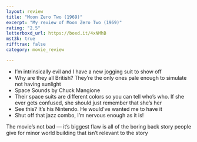 ```yaml
---
layout: review
title: "Moon Zero Two (1969)"
excerpt: "My review of Moon Zero Two (1969)"
rating: "2.5"
letterboxd_url: https://boxd.it/4xNMhB
mst3k: true
rifftrax: false
category: movie_review

---
```


* I’m intrinsically evil and I have a new jogging suit to show off
* Why are they all British? They’re the only ones pale enough to simulate not having sunlight
* Space Sounds by Chuck Mangione
* Their space suits are different colors so you can tell who’s who. If she ever gets confused, she should just remember that she’s her
* See this? It’s his Nintendo. He would’ve wanted me to have it
* Shut off that jazz combo, I’m nervous enough as it is!

The movie’s not bad — it’s biggest flaw is all of the boring back story people give for minor world building that isn’t relevant to the story